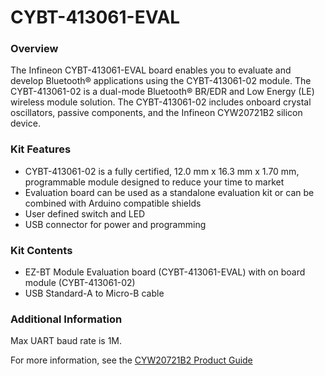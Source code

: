 # CYBT-413061-EVAL

### Overview

The Infineon CYBT-413061-EVAL board enables you to evaluate and develop Bluetooth&#174; applications using the CYBT-413061-02 module.  The CYBT-413061-02 is a dual-mode Bluetooth&#174; BR/EDR and Low Energy (LE) wireless module solution.  The CYBT-413061-02 includes onboard crystal oscillators, passive components, and the Infineon CYW20721B2 silicon device.

### Kit Features

* CYBT-413061-02 is a fully certified, 12.0 mm x 16.3 mm x 1.70 mm, programmable module designed to reduce your time to market
* Evaluation board can be used as a standalone evaluation kit or can be combined with Arduino compatible shields
* User defined switch and LED
* USB connector for power and programming

### Kit Contents

* EZ-BT Module Evaluation board (CYBT-413061-EVAL) with on board module (CYBT-413061-02)
* USB Standard-A to Micro-B cable

### Additional Information

Max UART baud rate is 1M.

For more information, see the [CYW20721B2 Product Guide](https://community.cypress.com/docs/DOC-17429)
